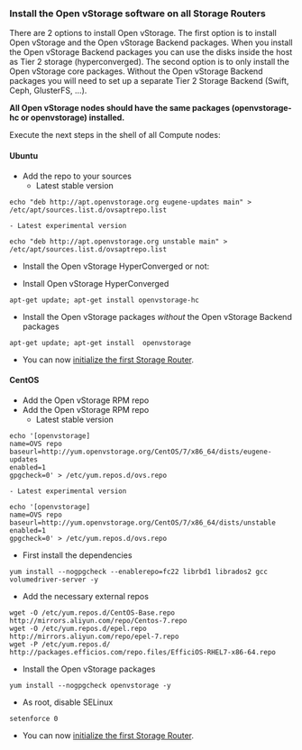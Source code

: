 ### <a name="installovs"></a>Install the Open vStorage software on all Storage Routers

There are 2 options to install Open vStorage. The first option is to
install Open vStorage and the Open vStorage Backend packages. When you
install the Open vStorage Backend packages you can use the disks inside
the host as Tier 2 storage (hyperconverged). The second
option is to only install the Open vStorage core packages. Without the
Open vStorage Backend packages you will need to set up a separate Tier 2
Storage Backend (Swift, Ceph, GlusterFS, ...).


**All Open vStorage nodes should have the same packages (openvstorage-hc or openvstorage) installed.**

Execute the next steps in the shell of all Compute nodes:

#### Ubuntu
-   Add the repo to your sources
    - Latest stable version
```
echo "deb http://apt.openvstorage.org eugene-updates main" > /etc/apt/sources.list.d/ovsaptrepo.list
```
    - Latest experimental version
```
echo "deb http://apt.openvstorage.org unstable main" > /etc/apt/sources.list.d/ovsaptrepo.list
```
-  Install the Open vStorage HyperConverged or not:
  *   Install Open vStorage HyperConverged
```
apt-get update; apt-get install openvstorage-hc
```
  *   Install the Open vStorage packages *without* the Open vStorage Backend packages
```
apt-get update; apt-get install  openvstorage
```
-   You can now [initialize the first Storage Router](#initialize).


#### CentOS
-   Add the Open vStorage RPM repo
-   Add the Open vStorage RPM repo
    - Latest stable version
```
echo '[openvstorage]
name=OVS repo
baseurl=http://yum.openvstorage.org/CentOS/7/x86_64/dists/eugene-updates
enabled=1
gpgcheck=0' > /etc/yum.repos.d/ovs.repo
```
    - Latest experimental version
```
echo '[openvstorage]
name=OVS repo
baseurl=http://yum.openvstorage.org/CentOS/7/x86_64/dists/unstable
enabled=1
gpgcheck=0' > /etc/yum.repos.d/ovs.repo
```
-   First install the dependencies
```
yum install --nogpgcheck --enablerepo=fc22 librbd1 librados2 gcc volumedriver-server -y
```
-   Add the necessary external repos
```
wget -O /etc/yum.repos.d/CentOS-Base.repo http://mirrors.aliyun.com/repo/Centos-7.repo
wget -O /etc/yum.repos.d/epel.repo http://mirrors.aliyun.com/repo/epel-7.repo
wget -P /etc/yum.repos.d/ http://packages.efficios.com/repo.files/EfficiOS-RHEL7-x86-64.repo
```
-   Install the Open vStorage packages
```
yum install --nogpgcheck openvstorage -y
```
- As root, disable SELinux
```
setenforce 0
```
-   You can now [initialize the first Storage Router](#initialize).

